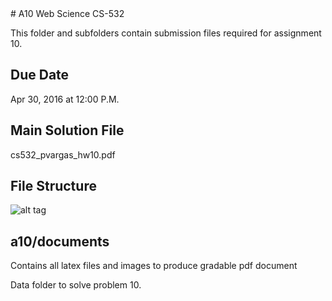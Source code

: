 <snippet>
  <content>
# A10 Web Science CS-532

This folder and subfolders contain submission files required for assignment 10.

## Due Date

Apr 30, 2016 at 12:00 P.M.

## Main Solution File

cs532_pvargas_hw10.pdf

## File Structure

![alt tag](https://github.com/phvargas/cs532-s16/blob/master/a10/documents/images/a10folder.png)

## a10/documents

Contains all latex files and images to produce gradable pdf document


Data folder to solve problem 10.

</content>
  <tabTrigger></tabTrigger>
</snippet>
